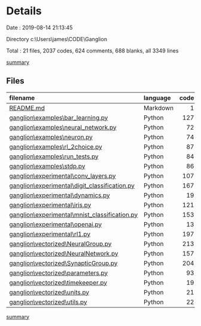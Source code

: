 # Details

Date : 2019-08-14 21:13:45

Directory c:\Users\james\CODE\Ganglion

Total : 21 files,  2037 codes, 624 comments, 688 blanks, all 3349 lines

[summary](results.md)

## Files
| filename | language | code | comment | blank | total |
| :--- | :--- | ---: | ---: | ---: | ---: |
| [README.md](file:///c%3A/Users/james/CODE/Ganglion/README.md) | Markdown | 1 | 0 | 1 | 2 |
| [ganglion\examples\bar_learning.py](file:///c%3A/Users/james/CODE/Ganglion/ganglion/examples/bar_learning.py) | Python | 127 | 5 | 30 | 162 |
| [ganglion\examples\neural_network.py](file:///c%3A/Users/james/CODE/Ganglion/ganglion/examples/neural_network.py) | Python | 72 | 3 | 16 | 91 |
| [ganglion\examples\neuron.py](file:///c%3A/Users/james/CODE/Ganglion/ganglion/examples/neuron.py) | Python | 74 | 3 | 14 | 91 |
| [ganglion\examples\rl_2choice.py](file:///c%3A/Users/james/CODE/Ganglion/ganglion/examples/rl_2choice.py) | Python | 87 | 14 | 28 | 129 |
| [ganglion\examples\run_tests.py](file:///c%3A/Users/james/CODE/Ganglion/ganglion/examples/run_tests.py) | Python | 84 | 3 | 30 | 117 |
| [ganglion\examples\stdp.py](file:///c%3A/Users/james/CODE/Ganglion/ganglion/examples/stdp.py) | Python | 86 | 17 | 24 | 127 |
| [ganglion\experimental\conv_layers.py](file:///c%3A/Users/james/CODE/Ganglion/ganglion/experimental/conv_layers.py) | Python | 107 | 31 | 42 | 180 |
| [ganglion\experimental\digit_classification.py](file:///c%3A/Users/james/CODE/Ganglion/ganglion/experimental/digit_classification.py) | Python | 167 | 28 | 49 | 244 |
| [ganglion\experimental\dynamics.py](file:///c%3A/Users/james/CODE/Ganglion/ganglion/experimental/dynamics.py) | Python | 19 | 0 | 5 | 24 |
| [ganglion\experimental\iris.py](file:///c%3A/Users/james/CODE/Ganglion/ganglion/experimental/iris.py) | Python | 121 | 9 | 34 | 164 |
| [ganglion\experimental\mnist_classification.py](file:///c%3A/Users/james/CODE/Ganglion/ganglion/experimental/mnist_classification.py) | Python | 153 | 36 | 48 | 237 |
| [ganglion\experimental\openai.py](file:///c%3A/Users/james/CODE/Ganglion/ganglion/experimental/openai.py) | Python | 13 | 1 | 4 | 18 |
| [ganglion\experimental\rl1.py](file:///c%3A/Users/james/CODE/Ganglion/ganglion/experimental/rl1.py) | Python | 197 | 71 | 76 | 344 |
| [ganglion\vectorized\NeuralGroup.py](file:///c%3A/Users/james/CODE/Ganglion/ganglion/vectorized/NeuralGroup.py) | Python | 213 | 157 | 92 | 462 |
| [ganglion\vectorized\NeuralNetwork.py](file:///c%3A/Users/james/CODE/Ganglion/ganglion/vectorized/NeuralNetwork.py) | Python | 157 | 55 | 45 | 257 |
| [ganglion\vectorized\SynapticGroup.py](file:///c%3A/Users/james/CODE/Ganglion/ganglion/vectorized/SynapticGroup.py) | Python | 204 | 130 | 86 | 420 |
| [ganglion\vectorized\parameters.py](file:///c%3A/Users/james/CODE/Ganglion/ganglion/vectorized/parameters.py) | Python | 93 | 28 | 34 | 155 |
| [ganglion\vectorized\timekeeper.py](file:///c%3A/Users/james/CODE/Ganglion/ganglion/vectorized/timekeeper.py) | Python | 19 | 0 | 8 | 27 |
| [ganglion\vectorized\units.py](file:///c%3A/Users/james/CODE/Ganglion/ganglion/vectorized/units.py) | Python | 21 | 7 | 8 | 36 |
| [ganglion\vectorized\utils.py](file:///c%3A/Users/james/CODE/Ganglion/ganglion/vectorized/utils.py) | Python | 22 | 26 | 14 | 62 |

[summary](results.md)